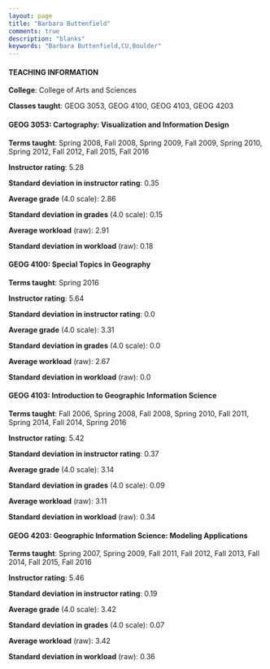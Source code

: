 ```yaml
---
layout: page
title: "Barbara Buttenfield" 
comments: true
description: "blanks"
keywords: "Barbara Buttenfield,CU,Boulder"
---
```

<head>
<script src="https://ajax.googleapis.com/ajax/libs/jquery/2.1.3/jquery.min.js"></script>
<script src="https://dl.dropboxusercontent.com/s/pc42nxpaw1ea4o9/highcharts.js?dl=0"></script>
<!-- <script src="../assets/js/highcharts.js"></script> -->
<style type="text/css">@font-face {
	font-family: "Bebas Neue";
	src: url(https://www.filehosting.org/file/details/544349/BebasNeue Regular.otf) format("opentype");
	}
	h1.Bebas { 
		font-family: "Bebas Neue", Verdana, Tahoma;
	}
</style>
</head>
	   
#### TEACHING INFORMATION

**College**: College of Arts and Sciences

**Classes taught**: GEOG 3053, GEOG 4100, GEOG 4103, GEOG 4203

#### GEOG 3053: Cartography: Visualization and Information Design

**Terms taught**: Spring 2008, Fall 2008, Spring 2009, Fall 2009, Spring 2010, Spring 2012, Fall 2012, Fall 2015, Fall 2016

**Instructor rating**: 5.28

**Standard deviation in instructor rating**: 0.35

**Average grade** (4.0 scale): 2.86

**Standard deviation in grades** (4.0 scale): 0.15

**Average workload** (raw): 2.91

**Standard deviation in workload** (raw): 0.18

#### GEOG 4100: Special Topics in Geography

**Terms taught**: Spring 2016

**Instructor rating**: 5.64

**Standard deviation in instructor rating**: 0.0

**Average grade** (4.0 scale): 3.31

**Standard deviation in grades** (4.0 scale): 0.0

**Average workload** (raw): 2.67

**Standard deviation in workload** (raw): 0.0

#### GEOG 4103: Introduction to Geographic Information Science

**Terms taught**: Fall 2006, Spring 2008, Fall 2008, Spring 2010, Fall 2011, Spring 2014, Fall 2014, Spring 2016

**Instructor rating**: 5.42

**Standard deviation in instructor rating**: 0.37

**Average grade** (4.0 scale): 3.14

**Standard deviation in grades** (4.0 scale): 0.09

**Average workload** (raw): 3.11

**Standard deviation in workload** (raw): 0.34

#### GEOG 4203: Geographic Information Science: Modeling  Applications

**Terms taught**: Spring 2007, Spring 2009, Fall 2011, Fall 2012, Fall 2013, Fall 2014, Fall 2015, Fall 2016

**Instructor rating**: 5.46

**Standard deviation in instructor rating**: 0.19

**Average grade** (4.0 scale): 3.42

**Standard deviation in grades** (4.0 scale): 0.07

**Average workload** (raw): 3.42

**Standard deviation in workload** (raw): 0.36

